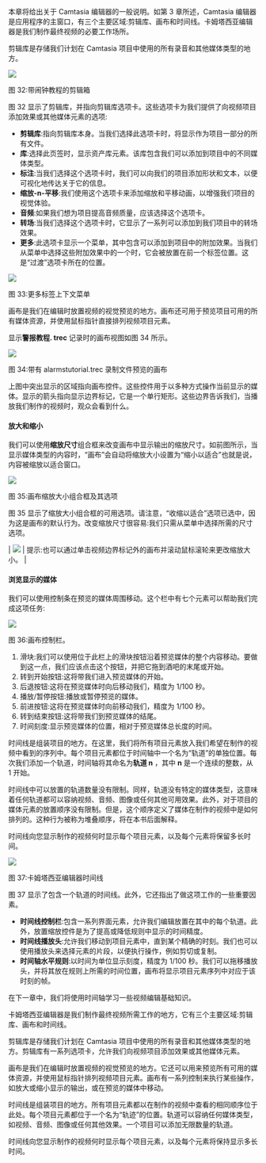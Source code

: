 本章将给出关于 Camtasia 编辑器的一般说明。如第 3 章所述，Camtasia 编辑器是应用程序的主窗口，有三个主要区域:剪辑库、画布和时间线。卡姆塔西亚编辑器是我们制作最终视频的必要工作场所。

剪辑库是存储我们计划在 Camtasia 项目中使用的所有录音和其他媒体类型的地方。

![](img/00036.jpeg)

图 32:带闹钟教程的剪辑箱

图 32 显示了剪辑库，并指向剪辑库选项卡。这些选项卡为我们提供了向视频项目添加效果或其他媒体元素的选项:

*   **剪辑库**:指向剪辑库本身。当我们选择此选项卡时，将显示作为项目一部分的所有文件。
*   **库**:选择此页签时，显示资产库元素。该库包含我们可以添加到项目中的不同媒体类型。
*   **标注**:当我们选择这个选项卡时，我们可以向我们的项目添加形状和文本，以便可视化地传达关于它的信息。
*   **缩放-n-平移**:我们使用这个选项卡来添加缩放和平移动画，以增强我们项目的视觉体验。
*   **音频**:如果我们想为项目提高音频质量，应该选择这个选项卡。
*   **转场**:当我们选择这个选项卡时，它显示了一系列可以添加到我们项目中的转场效果。
*   **更多**:此选项卡显示一个菜单，其中包含可以添加到项目中的附加效果。当我们从菜单中选择这些附加效果中的一个时，它会被放置在前一个标签位置。这是“过渡”选项卡所在的位置。

![](img/00037.jpeg)

图 33:更多标签上下文菜单

画布是我们在编辑时放置视频的视觉预览的地方。画布还可用于预览项目可用的所有媒体资源，并使用鼠标指针直接排列视频项目元素。

显示**警报教程. trec** 记录时的画布视图如图 34 所示。

![](img/00038.jpeg)

图 34:带有 alarmstutorial.trec 录制文件预览的画布

上图中突出显示的区域指向画布控件。这些控件用于以多种方式操作当前显示的媒体。显示的箭头指向显示边界标记，它是一个单行矩形。这些边界告诉我们，当播放我们制作的视频时，观众会看到什么。

#### 放大和缩小

我们可以使用**缩放尺寸**组合框来改变画布中显示输出的缩放尺寸。如前图所示，当显示媒体类型的内容时，“画布”会自动将缩放大小设置为“缩小以适合”也就是说，内容被缩放以适合窗口。

![](img/00039.jpeg)

图 35:画布缩放大小组合框及其选项

图 35 显示了缩放大小组合框的可用选项。请注意，“收缩以适合”选项已选中，因为这是画布的默认行为。改变缩放尺寸很容易:我们只需从菜单中选择所需的尺寸选项。

| ![](img/00030.gif) | 提示:也可以通过单击视频边界标记外的画布并滚动鼠标滚轮来更改缩放大小。 |

#### 浏览显示的媒体

我们可以使用控制条在预览的媒体周围移动。这个栏中有七个元素可以帮助我们完成这项任务:

![](img/00040.jpeg)

图 36:画布控制栏。

1.  滑块:我们可以使用位于此栏上的滑块按钮沿着预览媒体的整个内容移动。要做到这一点，我们应该点击这个按钮，并把它拖到酒吧的末尾或开始。
2.  转到开始按钮:这将带我们进入预览媒体的开始。
3.  后退按钮:这将在预览媒体时向后移动我们，精度为 1/100 秒。
4.  播放/暂停按钮:播放或暂停预览的媒体。
5.  前进按钮:这将在预览媒体时向前移动我们，精度为 1/100 秒。
6.  转到结束按钮:这将带我们到预览媒体的结尾。
7.  时间刻度:显示预览媒体的位置，相对于预览媒体总长度的时间。

时间线是组装项目的地方。在这里，我们将所有项目元素放入我们希望在制作的视频中看到的序列中。每个项目元素都位于时间轴中一个名为“轨道”的单独位置。每次我们添加一个轨道，时间轴将其命名为**轨道 n** ，其中 **n** 是一个连续的整数，从 1 开始。

时间线中可以放置的轨道数量没有限制。同样，轨道没有特定的媒体类型，这意味着任何轨道都可以容纳视频、音频、图像或任何其他可用效果。此外，对于项目的媒体元素的放置顺序没有限制。但是，这个顺序定义了媒体在制作的视频中是如何排列的。这种行为被称为堆叠顺序，将在本书后面解释。

时间线向您显示制作的视频何时显示每个项目元素，以及每个元素将保留多长时间。

![](img/00041.jpeg)

图 37:卡姆塔西亚编辑器时间线

图 37 显示了包含一个轨道的时间线。此外，它还指出了做这项工作的一些重要因素。

*   **时间线控制栏**:包含一系列界面元素，允许我们编辑放置在其中的每个轨道。此外，放置缩放控件是为了提高或降低规则中显示的时间精度。
*   **时间线播放头**:允许我们移动到项目元素中，直到某个精确的时刻。我们也可以使用播放头来选择元素的片段，以便执行操作，例如剪切或复制。
*   **时间轴水平规则**:以时间为单位显示刻度，精度为 1/100 秒。我们可以拖移播放头，并将其放在规则上所需的时间位置，画布将显示项目元素序列中对应于该时刻的帧。

在下一章中，我们将使用时间轴学习一些视频编辑基础知识。

卡姆塔西亚编辑器是我们制作最终视频所需工作的地方，它有三个主要区域:剪辑库、画布和时间线。

剪辑库是存储我们计划在 Camtasia 项目中使用的所有录音和其他媒体类型的地方。剪辑库有一系列选项卡，允许我们向视频项目添加效果或其他媒体元素。

画布是我们在编辑时放置视频的视觉预览的地方。它还可以用来预览所有可用的媒体资源，并使用鼠标指针排列视频项目元素。画布有一系列控制来执行某些操作，如放大或缩小显示的输出，或在预览的媒体中移动。

时间线是组装项目的地方。所有项目元素都以在制作的视频中查看的相同顺序位于此处。每个项目元素都位于一个名为“轨迹”的位置。轨道可以容纳任何媒体类型，如视频、音频、图像或任何其他效果。一个项目可以添加无限数量的轨道。

时间线向您显示制作的视频何时显示每个项目元素，以及每个元素将保持显示多长时间。